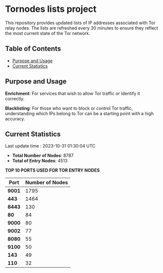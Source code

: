 # Tornodes lists project

This repository provides updated lists of IP addresses associated with Tor relay nodes. The lists are refreshed every 30 minutes to ensure they reflect the most current state of the Tor network.

## Table of Contents

- [Purpose and Usage](#purpose-and-usage)
- [Current Statistics](#current-statistics)


## Purpose and Usage

**Enrichment**: For services that wish to allow Tor traffic or identify it correctly.

**Blacklisting**: For those who want to block or control Tor traffic, understanding which IPs belong to Tor can be a starting point with a high accuracy.

## Current Statistics

Last update time : 2023-10-31 01:30:04 UTC

- **Total Number of Nodes**: 8787
- **Total of Entry Nodes**: 4513

**TOP 10 PORTS USED FOR TOR ENTRY NODES**

| **Port** | **Number of Nodes** |
|------|-----------------|
| **9001**   | 1795  |
| **443**   | 1464  |
| **8443**   | 130  |
| **80**   | 84  |
| **9000**   | 80  |
| **9002**   | 77  |
| **8080**   | 55  |
| **9100**   | 50  |
| **143**   | 49  |
| **110**   | 32  |

